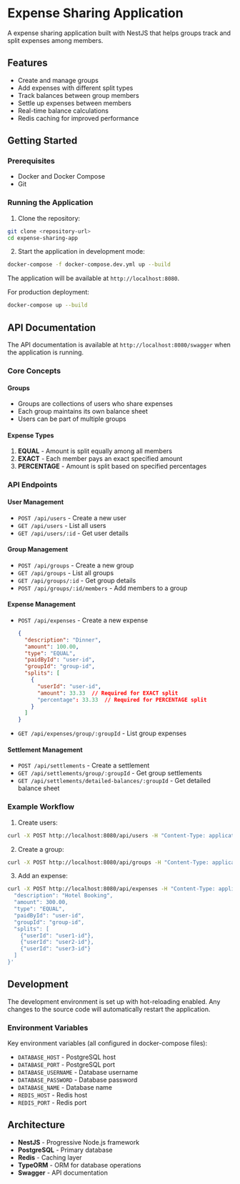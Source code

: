 # Expense Sharing Application

A expense sharing application built with NestJS that helps groups track and split expenses among members.

## Features

- Create and manage groups
- Add expenses with different split types
- Track balances between group members
- Settle up expenses between members
- Real-time balance calculations
- Redis caching for improved performance

## Getting Started

### Prerequisites

- Docker and Docker Compose
- Git

### Running the Application

1. Clone the repository:

```bash
git clone <repository-url>
cd expense-sharing-app
```

2. Start the application in development mode:

```bash
docker-compose -f docker-compose.dev.yml up --build
```

The application will be available at `http://localhost:8080`.

For production deployment:

```bash
docker-compose up --build
```

## API Documentation

The API documentation is available at `http://localhost:8080/swagger` when the application is running.

### Core Concepts

#### Groups

- Groups are collections of users who share expenses
- Each group maintains its own balance sheet
- Users can be part of multiple groups

#### Expense Types

1. **EQUAL** - Amount is split equally among all members
2. **EXACT** - Each member pays an exact specified amount
3. **PERCENTAGE** - Amount is split based on specified percentages

### API Endpoints

#### User Management

- `POST /api/users` - Create a new user
- `GET /api/users` - List all users
- `GET /api/users/:id` - Get user details

#### Group Management

- `POST /api/groups` - Create a new group
- `GET /api/groups` - List all groups
- `GET /api/groups/:id` - Get group details
- `POST /api/groups/:id/members` - Add members to a group

#### Expense Management

- `POST /api/expenses` - Create a new expense
  ```json
  {
    "description": "Dinner",
    "amount": 100.00,
    "type": "EQUAL",
    "paidById": "user-id",
    "groupId": "group-id",
    "splits": [
      {
        "userId": "user-id",
        "amount": 33.33  // Required for EXACT split
        "percentage": 33.33  // Required for PERCENTAGE split
      }
    ]
  }
  ```
- `GET /api/expenses/group/:groupId` - List group expenses

#### Settlement Management

- `POST /api/settlements` - Create a settlement
- `GET /api/settlements/group/:groupId` - Get group settlements
- `GET /api/settlements/detailed-balances/:groupId` - Get detailed balance sheet

### Example Workflow

1. Create users:

```bash
curl -X POST http://localhost:8080/api/users -H "Content-Type: application/json" -d '{"name": "John", "email": "john@example.com"}'
```

2. Create a group:

```bash
curl -X POST http://localhost:8080/api/groups -H "Content-Type: application/json" -d '{"name": "Trip to Paris", "description": "Expenses for Paris trip"}'
```

3. Add an expense:

```bash
curl -X POST http://localhost:8080/api/expenses -H "Content-Type: application/json" -d '{
  "description": "Hotel Booking",
  "amount": 300.00,
  "type": "EQUAL",
  "paidById": "user-id",
  "groupId": "group-id",
  "splits": [
    {"userId": "user1-id"},
    {"userId": "user2-id"},
    {"userId": "user3-id"}
  ]
}'
```

## Development

The development environment is set up with hot-reloading enabled. Any changes to the source code will automatically restart the application.

### Environment Variables

Key environment variables (all configured in docker-compose files):

- `DATABASE_HOST` - PostgreSQL host
- `DATABASE_PORT` - PostgreSQL port
- `DATABASE_USERNAME` - Database username
- `DATABASE_PASSWORD` - Database password
- `DATABASE_NAME` - Database name
- `REDIS_HOST` - Redis host
- `REDIS_PORT` - Redis port

## Architecture

- **NestJS** - Progressive Node.js framework
- **PostgreSQL** - Primary database
- **Redis** - Caching layer
- **TypeORM** - ORM for database operations
- **Swagger** - API documentation

